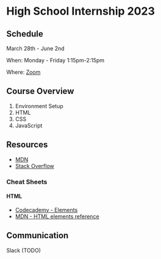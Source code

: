 # High School Internship 2023

## Schedule

March 28th - June 2nd

When: Monday - Friday 1:15pm-2:15pm

Where: [Zoom](https://8thlight.zoom.us/j/86772811211?pwd=MnJLOVRmdExYUkdTb1B5VUdmbTVIUT09)

## Course Overview

1. Environment Setup
1. HTML
1. CSS
1. JavaScript

## Resources

- [MDN](https://developer.mozilla.org/en-US/)
- [Stack Overflow](https://stackoverflow.com/)

### Cheat Sheets

#### HTML

- [Codecademy - Elements](https://www.codecademy.com/resources/docs/html/elements)
- [MDN - HTML elements reference](https://developer.mozilla.org/en-US/docs/Web/HTML/Element)

## Communication

Slack (TODO)
